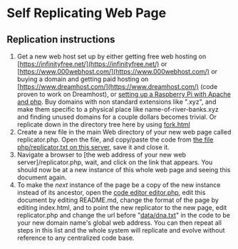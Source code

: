 # Self Replicating Web Page

## Replication instructions

1. Get a new web host set up by either getting free web hosting on [https://infinityfree.net/](https://infinityfree.net/) or [https://www.000webhost.com/](https://www.000webhost.com/) or buying  a domain and getting paid hosting on [https://www.dreamhost.com/](https://www.dreamhost.com/) (code proven to work on Dreamhost), or [setting up a Raspberry Pi with Apache and php](https://www.raspberrypi.org/documentation/remote-access/web-server/apache.md).  Buy domains with non standard extensions like ".xyz", and make them specific to a physical place like name-of-river-banks.xyz and finding unused domains for a couple dollars becomes trivial.  Or replicate down in the directory tree here by using [fork.html](fork.html)
2. Create a new file in the main Web directory of your new web page called replicator.php.  Open the file, and copy/paste the code from [the file php/replicator.txt on this server](php/replicator.txt), save it and close it.
3. Navigate a browser to [the web address of your new web server]/replicator.php, wait, and click on the link that appears.  You should now be at a new instance of this whole web page and seeing this document again.
4. To make the *next* instance of the page be a copy of the new instance instead of its ancestor, open the [code editor editor.php](editor.php), edit this document by editing README.md, change the format of the page by editing index.html, and to point the new replicator to the new page, edit replicator.php and change the url before "[data/dna.txt](data/dna.txt)" in the code to be your new domain name's global web address.  You can then repeat all steps in this list and the whole system will replicate and evolve without reference to any centralized code base.





